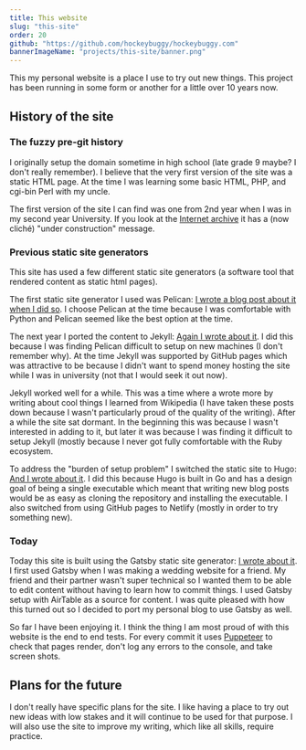 ```yaml
---
title: This website
slug: "this-site"
order: 20
github: "https://github.com/hockeybuggy/hockeybuggy.com"
bannerImageName: "projects/this-site/banner.png"
---
```



This my personal website is a place I use to try out new things. This project
has been running in some form or another for a little over 10 years now.

<!-- excerpt -->


## History of the site

### The fuzzy pre-git history

I originally setup the domain sometime in high school (late grade 9 maybe? I
don't really remember). I believe that the very first version of the site was a
static HTML page. At the time I was learning some basic HTML, PHP, and cgi-bin
Perl with my uncle.

The first version of the site I can find was one from 2nd year when I was in my
second year University. If you look at the [Internet
archive](https://web.archive.org/web/20110207131733/http://hockeybuggy.com/underconstruction.html)
it has a (now cliché) "under construction" message.


### Previous static site generators

This site has used a few different static site generators (a software tool that
rendered content as static html pages).

The first static site generator I used was Pelican:
[I wrote a blog post about it when I did
so](/blog/post/2012/12/taking-this-pelican-site-live). I choose Pelican at the
time because I was comfortable with Python and Pelican seemed like the best
option at the time.

The next year I ported the content to Jekyll: [Again I wrote about
it](/blog/post/2013/09/migrated-to-jekyll). I did this because I was finding
Pelican difficult to setup on new machines (I don't remember why). At the time
Jekyll was supported by GitHub pages which was attractive to be because I
didn't want to spend money hosting the site while I was in university (not that
I would seek it out now).

Jekyll worked well for a while. This was a time where a wrote more by writing
about cool things I learned from Wikipedia (I have taken these posts down
because I wasn't particularly proud of the quality of the writing). After a
while the site sat dormant. In the beginning this was because I wasn't
interested in adding to it, but later it was because I was finding it difficult
to setup Jekyll (mostly because I never got fully comfortable with the Ruby
ecosystem.

To address the "burden of setup problem" I switched the static site to Hugo:
[And I wrote about it](/blog/post/2019/09/migrated-to-hugo). I did this because
Hugo is built in Go and has a design goal of being a single executable which
meant that writing new blog posts would be as easy as cloning the repository
and installing the executable. I also switched from using GitHub pages to
Netlify (mostly in order to try something new).


### Today

Today this site is built using the Gatsby static site generator: [I wrote about
it](/blog/post/2020/05/switching-to-gatsby). I first used Gatsby when I was
making a wedding website for a friend. My friend and their partner wasn't super
technical so I wanted them to be able to edit content without having to learn
how to commit things. I used Gatsby setup with AirTable as a source for
content. I was quite pleased with how this turned out so I decided to port my
personal blog to use Gatsby as well.

So far I have been enjoying it. I think the thing I am most proud of with this
website is the end to end tests. For every commit it uses
[Puppeteer](https://github.com/puppeteer/puppeteer) to check that pages render,
don't log any errors to the console, and take screen shots.


## Plans for the future

I don't really have specific plans for the site. I like having a place to try
out new ideas with low stakes and it will continue to be used for that purpose.
I will also use the site to improve my writing, which like all skills, require
practice.
